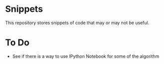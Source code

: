 # Snippets

This repository stores snippets of code that may or may not be useful. 

# To Do
- See if there is a way to use IPython Notebook for some of the algorithm